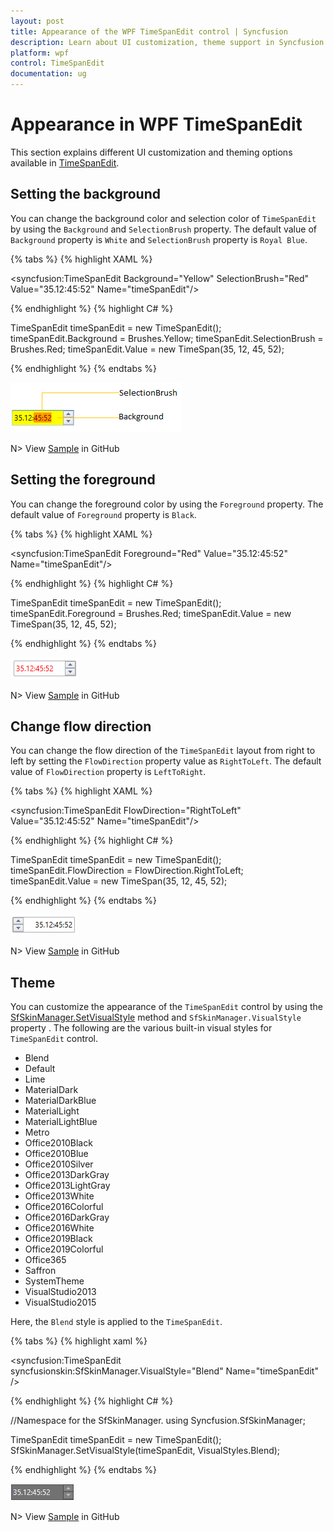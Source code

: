 ```yaml
---
layout: post
title: Appearance of the WPF TimeSpanEdit control | Syncfusion
description: Learn about UI customization, theme support in Syncfusion WPF TimeSpanEdit control and more details about the control features.
platform: wpf
control: TimeSpanEdit
documentation: ug
---
```


# Appearance in WPF TimeSpanEdit

This section explains different UI customization and theming options available in [TimeSpanEdit](https://help.syncfusion.com/cr/wpf/Syncfusion.Windows.Shared.TimeSpanEdit.html).

## Setting the background

You can change the background color and selection color of `TimeSpanEdit` by using the `Background` and `SelectionBrush` property. The default value of `Background` property is `White` and `SelectionBrush` property is `Royal Blue`.

{% tabs %}
{% highlight XAML %}

<syncfusion:TimeSpanEdit Background="Yellow"
                         SelectionBrush="Red"
                         Value="35.12:45:52"
                         Name="timeSpanEdit"/>

{% endhighlight %}
{% highlight C# %}

TimeSpanEdit timeSpanEdit = new TimeSpanEdit();
timeSpanEdit.Background = Brushes.Yellow;
timeSpanEdit.SelectionBrush = Brushes.Red;
timeSpanEdit.Value = new TimeSpan(35, 12, 45, 52);

{% endhighlight %}
{% endtabs %}

![TimeSpanEdit with yellow background](Apperance_images/Background.png)

N> View [Sample](https://github.com/SyncfusionExamples/syncfusion-wpf-timespanedit-control-examples/tree/master/Samples/Appearance) in GitHub

## Setting the foreground

You can change the foreground color by using the `Foreground` property. The default value of `Foreground` property is `Black`.

{% tabs %}
{% highlight XAML %}

<syncfusion:TimeSpanEdit Foreground="Red"
                         Value="35.12:45:52"
                         Name="timeSpanEdit"/>

{% endhighlight %}
{% highlight C# %}

TimeSpanEdit timeSpanEdit = new TimeSpanEdit();
timeSpanEdit.Foreground = Brushes.Red;
timeSpanEdit.Value = new TimeSpan(35, 12, 45, 52);

{% endhighlight %}
{% endtabs %}

![TimeSpanEdit with red foreground](Apperance_images/Foreground.png)

N> View [Sample](https://github.com/SyncfusionExamples/syncfusion-wpf-timespanedit-control-examples/tree/master/Samples/Appearance) in GitHub

## Change flow direction

You can change the flow direction of the `TimeSpanEdit` layout from right to left by setting the `FlowDirection` property value as `RightToLeft`. The default value of `FlowDirection` property is `LeftToRight`.

{% tabs %}
{% highlight XAML %}

<syncfusion:TimeSpanEdit FlowDirection="RightToLeft"
                         Value="35.12:45:52"
                         Name="timeSpanEdit"/>

{% endhighlight %}
{% highlight C# %}

TimeSpanEdit timeSpanEdit = new TimeSpanEdit();
timeSpanEdit.FlowDirection = FlowDirection.RightToLeft;
timeSpanEdit.Value = new TimeSpan(35, 12, 45, 52);

{% endhighlight %}
{% endtabs %}

![TimeSpanEdit with RightToLeft flow direction](Apperance_images/FlowDirection.png)

N> View [Sample](https://github.com/SyncfusionExamples/syncfusion-wpf-timespanedit-control-examples/tree/master/Samples/Appearance) in GitHub

## Theme

You can customize the appearance of the `TimeSpanEdit` control by using the [SfSkinManager.SetVisualStyle](https://help.syncfusion.com/cr/wpf/Syncfusion.SfSkinmanager.SfSkinmanager.html#Syncfusion_SfSkinManager_SfSkinManager_SetVisualStyle_System_Windows_DependencyObject_Syncfusion_SfSkinManager_VisualStyles_) method and `SfSkinManager.VisualStyle` property . The following are the various built-in visual styles for `TimeSpanEdit` control.

* Blend
* Default
* Lime
* MaterialDark
* MaterialDarkBlue
* MaterialLight
* MaterialLightBlue
* Metro
* Office2010Black
* Office2010Blue
* Office2010Silver
* Office2013DarkGray
* Office2013LightGray
* Office2013White
* Office2016Colorful
* Office2016DarkGray
* Office2016White
* Office2019Black
* Office2019Colorful
* Office365
* Saffron
* SystemTheme
* VisualStudio2013
* VisualStudio2015

Here, the `Blend` style is applied to the `TimeSpanEdit`.

{% tabs %}
{% highlight xaml %}

<Window
    xmlns:syncfusion="http://schemas.syncfusion.com/wpf"
    xmlns:syncfusionskin ="clr-namespace:Syncfusion.SfSkinManager;assembly=Syncfusion.SfSkinManager.WPF">
    <Grid>
        <syncfusion:TimeSpanEdit syncfusionskin:SfSkinManager.VisualStyle="Blend" 
                                   Name="timeSpanEdit" />
    </Grid>
</Window>

{% endhighlight %}
{% highlight C# %}

//Namespace for the SfSkinManager.
using Syncfusion.SfSkinManager;

TimeSpanEdit timeSpanEdit = new TimeSpanEdit();
SfSkinManager.SetVisualStyle(timeSpanEdit, VisualStyles.Blend);

{% endhighlight %}
{% endtabs %}

![TimeSpanEdit with Blend visual style](Apperance_images/BlendTheme.png)

N> View [Sample](https://github.com/SyncfusionExamples/syncfusion-wpf-timespanedit-control-examples/tree/master/Samples/Themes) in GitHub